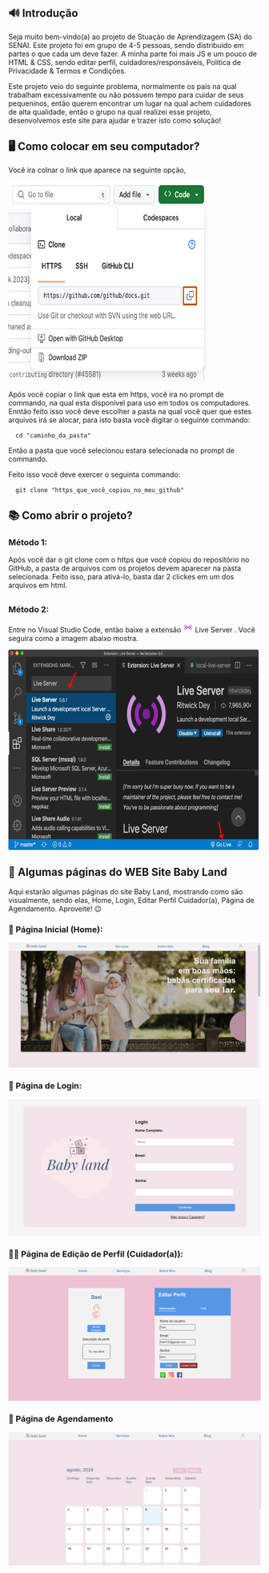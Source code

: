 ## 🔊 Introdução

Seja muito bem-vindo(a) ao projeto de Stuação de Aprendizagem (SA) do SENAI. Este projeto foi em grupo de 4-5 pessoas, sendo distribuido em partes o que cada um deve fazer. A minha parte foi mais JS e um pouco de HTML & CSS, sendo editar perfil, cuidadores/responsáveis, Política de Privacidade & Termos e Condições.

Este projeto veio do seguinte problema, normalmente os país na qual trabalham excessivamente ou não possuem tempo para cuidar de seus pequeninos, então querem encontrar um lugar na qual achem cuidadores de alta qualidade, então o grupo na qual realizei esse projeto, desenvolvemos este site para ajudar e trazer isto como solução!


## 🖥 Como colocar em seu computador?

Você ira colnar o link que aparece na seguinte opção,

<img src="https://github.com/nicholas-sc-08/Projeto-SA-1a-Modulo-SENAI/blob/main/Imagens%20do%20README/git_clone_img.png" alt="GitHub Clone" width="400px" height="400px">

Após você copiar o link que esta em https, você ira no prompt de commando, na qual esta disponível para uso em todos os computadores. Enntão feito isso você deve escolher a pasta na qual você quer que estes arquivos irá se alocar, para isto basta você digitar o seguinte commando:

```git
  cd "caminho_da_pasta"
```
Então a pasta que você selecionou estara selecionada no prompt de commando.

Feito isso você deve exercer o seguinta commando:

```git
  git clone "https_que_você_copiou_no_meu_github"
```



## 📚 Como abrir o projeto?

### Método 1:

Após você dar o git clone com o https que você copiou do repositório no GitHub, a pasta de arquivos com os projetos devem aparecer na pasta selecionada. Feito isso, para ativá-lo, basta dar 2 clickes em um dos arquivos em html.

##

### Método 2:

Entre no Visual Studio Code, então baixe a extensão <img src="https://github.com/nicholas-sc-08/Projeto-SA-1a-Modulo-SENAI/blob/main/Imagens%20do%20README/live_server_icon.webp" alt="Live Server Icon" with="20px" height="20px"> Live Server . Você seguira como a imagem abaixo mostra.

<img src="https://github.com/nicholas-sc-08/Projeto-SA-1a-Modulo-SENAI/blob/main/Imagens%20do%20README/live_server_img.png" alt="Live Server Tutorial" width="500px" height="400px">

<br>

## 📖 Algumas páginas do WEB Site Baby Land

Aqui estarão algumas páginas do site Baby Land, mostrando como são visualmente, sendo elas, Home, Login, Editar Perfil Cuidador(a), Página de Agendamento. Aproveite! 😉 

### 🏡 Página Inicial (Home):

<img src="https://github.com/nicholas-sc-08/Projeto-SA-1a-Modulo-SENAI/blob/main/Imagens%20do%20README/home_baby_land.png" alt="Tela Inicial (Home) Baby Land"/>

### 👤 Página de Login:

<img src="https://github.com/nicholas-sc-08/Projeto-SA-1a-Modulo-SENAI/blob/main/Imagens%20do%20README/login_baby_land.png" alt="Tela de Login Baby Land"/>

### 👩‍🦰 Página de Edição de Perfil (Cuidador(a)):

<img src="https://github.com/nicholas-sc-08/Projeto-SA-1a-Modulo-SENAI/blob/main/Imagens%20do%20README/editar_perfil_baby_land.png" alt="Tela de Edição de Perfil (Cuidador(a) Baby Land"/>

### 📆 Página de Agendamento
<img src="https://github.com/nicholas-sc-08/Projeto-SA-1a-Modulo-SENAI/blob/main/Imagens%20do%20README/agendamento_img.png" alt="Tela de Agendamento Baby Land"/>

